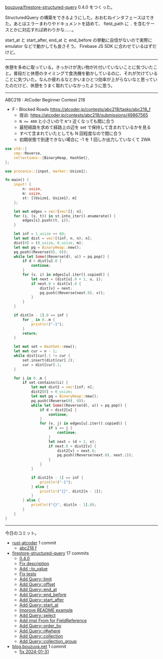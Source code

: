 [bouzuya/firestore-structured-query] 0.4.0 をつくった。

StructuredQuery の構築をできるようにした。おおむねインタフェースはできた。あとはエラーまわりやドキュメントを詰めて、 field_path に `.` を含むケースとかに対応すれば終わりかな……。

start_at と start_after, end_at と end_before の挙動に自信がないので実際に emulator などで動かしても良さそう。 Firebase JS SDK に合わせているはずだけど。

---

休憩を多めに取っている。きっかけが洗い物が片付いていないことに気づいたこと。普段だと休憩のタイミングで食洗機を動かしているのに、それが欠けていることに気づいた。なんか疲れるなとかいまひとつ効率が上がらないなと思っていたのだけど、休憩をうまく取れていなかったように思う。

---

ABC218 : AtCoder Beginner Contest 218

- F - Blocked Roads
  <https://atcoder.jp/contests/abc218/tasks/abc218_f>
  - 提出: <https://atcoder.jp/contests/abc218/submissions/49867565>
  - `N <= 400` と小さいので `N^3` 近くなっても間に合う
  - 最短経路を求めて経路上の辺を set で保持して含まれているかを見る
  - すべて含まれていたとしても N 回程度なので間に合う
  - 初期状態で到達できない場合に -1 を 1 回しか出力していなくて 2WA

```rust
use std::{
    cmp::Reverse,
    collections::{BinaryHeap, HashSet},
};

use proconio::{input, marker::Usize1};

fn main() {
    input! {
        n: usize,
        m: usize,
        st: [(Usize1, Usize1); m]
    };

    let mut edges = vec![vec![]; n];
    for (i, (s, t)) in st.into_iter().enumerate() {
        edges[s].push((t, i));
    }

    let inf = 1_usize << 60;
    let mut dist = vec![(inf, n, n); n];
    dist[0] = (0_usize, 0_usize, m);
    let mut pq = BinaryHeap::new();
    pq.push((Reverse(0), 0));
    while let Some((Reverse(d), u)) = pq.pop() {
        if d > dist[u].0 {
            continue;
        }
        for (v, i) in edges[u].iter().copied() {
            let next = (dist[u].0 + 1, u, i);
            if next.0 < dist[v].0 {
                dist[v] = next;
                pq.push((Reverse(next.0), v));
            }
        }
    }

    if dist[n - 1].0 == inf {
        for _ in 0..m {
            println!("-1");
        }
        return;
    }

    let mut set = HashSet::new();
    let mut cur = n - 1;
    while dist[cur].1 != cur {
        set.insert(dist[cur].2);
        cur = dist[cur].1;
    }

    for i in 0..m {
        if set.contains(&i) {
            let mut dist2 = vec![inf; n];
            dist2[0] = 0_usize;
            let mut pq = BinaryHeap::new();
            pq.push((Reverse(0), 0));
            while let Some((Reverse(d), u)) = pq.pop() {
                if d > dist2[u] {
                    continue;
                }
                for (v, j) in edges[u].iter().copied() {
                    if i == j {
                        continue;
                    }
                    let next = (d + 1, v);
                    if next.0 < dist2[v] {
                        dist2[v] = next.0;
                        pq.push((Reverse(next.0), next.1));
                    }
                }
            }

            if dist2[n - 1] == inf {
                println!("-1");
            } else {
                println!("{}", dist2[n - 1]);
            }
        } else {
            println!("{}", dist[n - 1].0);
        }
    }
}
```

---

今日のコミット。

- [rust-atcoder](https://github.com/bouzuya/rust-atcoder) 1 commit
  - [abc218 f](https://github.com/bouzuya/rust-atcoder/commit/73bf4a3b12accd926d764d3d0408f617f39531b7)
- [firestore-structured-query](https://github.com/bouzuya/firestore-structured-query) 17 commits
  - [0.4.0](https://github.com/bouzuya/firestore-structured-query/commit/46f2f25ed74e3d7dd2a4e92b6cb5d46e92a41b33)
  - [Fix description](https://github.com/bouzuya/firestore-structured-query/commit/7cebd26a2f10b0bb7404df7c524a4785dedd1b5d)
  - [Add ::to_value](https://github.com/bouzuya/firestore-structured-query/commit/ec85f7aab137ac61033544d687a6dadefb66c5e5)
  - [Fix tests](https://github.com/bouzuya/firestore-structured-query/commit/22f7f3f9a530a9a27165762cf86d3518c6008ac5)
  - [Add Query::limit](https://github.com/bouzuya/firestore-structured-query/commit/bd5b41cea167f990489537bb8d9628702a16c479)
  - [Add Query::offset](https://github.com/bouzuya/firestore-structured-query/commit/03c7c23c39316bd66db1a096cb0a70d0a8925dc4)
  - [Add Query::end_at](https://github.com/bouzuya/firestore-structured-query/commit/5d04890fb289a7fe7b062cc6031dc7edff5212ee)
  - [Add Query::end_before](https://github.com/bouzuya/firestore-structured-query/commit/7b2a7dc401292a27f2df520d77db93f10656dd62)
  - [Add Query::start_after](https://github.com/bouzuya/firestore-structured-query/commit/efd6e02c9d96dd39774a8adc5c11453bef331aa9)
  - [Add Query::start_at](https://github.com/bouzuya/firestore-structured-query/commit/d849ca201c3e1d1f4f58a291a8eb99767fb95d3e)
  - [Improve README example](https://github.com/bouzuya/firestore-structured-query/commit/f4065b0e3427882b00fb4a24f53b0b3cbe86af69)
  - [Add Query::select](https://github.com/bouzuya/firestore-structured-query/commit/ee3b51a1079d9d6a0a3aa8ffa435c14a4e8a3b18)
  - [Add impl From<FieldPath> for FieldReference](https://github.com/bouzuya/firestore-structured-query/commit/9b77f91421dcd4f3088f24b8a6990bd7c4c52ce3)
  - [Add Query::order_by](https://github.com/bouzuya/firestore-structured-query/commit/af1b408a1a1167992ab124e74293878cb31be07d)
  - [Add Query::r#where](https://github.com/bouzuya/firestore-structured-query/commit/ec1cf04aeb758298d9e6fa63164f231364821d3e)
  - [Add Query::collection](https://github.com/bouzuya/firestore-structured-query/commit/a4d5ec1f346377d68aaf7c43aeabeac46b2d04f9)
  - [Add Query::collection_group](https://github.com/bouzuya/firestore-structured-query/commit/434f07940914d847b541d10ad5ebd732f586c1c7)
- [blog.bouzuya.net](https://github.com/bouzuya/blog.bouzuya.net) 1 commit
  - [fix 2024-01-31](https://github.com/bouzuya/blog.bouzuya.net/commit/1cfcbe24e1d2d36937e252b4fa61a04cbed62c46)

[bouzuya/firestore-structured-query]: https://github.com/bouzuya/firestore-structured-query
